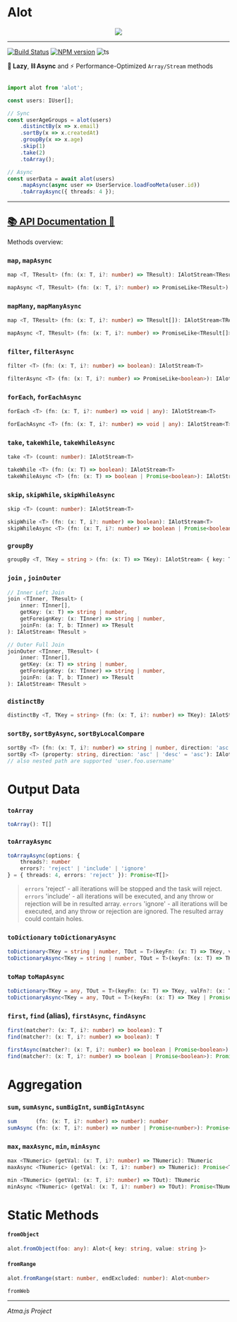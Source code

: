 # Alot

<p align='center'>
    <img src='assets/background.png'/>
</p>

----

[![Build Status](https://api.travis-ci.com/atmajs/alot.png?branch=master)](https://app.travis-ci.com/github/atmajs/alot)
[![NPM version](https://badge.fury.io/js/alot.svg)](http://badge.fury.io/js/alot)
![ts](https://badgen.net/badge/Built%20With/TypeScript/blue)

**🌱 Lazy**, **⛓️ Async** and ⚡ Performance-Optimized `Array/Stream` methods


```ts

import alot from 'alot';

const users: IUser[];

// Sync
const userAgeGroups = alot(users)
    .distinctBy(x => x.email)
    .sortBy(x => x.createdAt)
    .groupBy(x => x.age)
    .skip(1)
    .take(2)
    .toArray();

// Async
const userData = await alot(users)
    .mapAsync(async user => UserService.loadFooMeta(user.id))
    .toArrayAsync({ threads: 4 });

```

----
[📚 API Documentation 🔗](https://docs.atma.dev/alot/classes/Alot.html)
----

Methods overview:

### `map`, `mapAsync`

```ts
map <T, TResult> (fn: (x: T, i?: number) => TResult): IAlotStream<TResult>
```

```ts
mapAsync <T, TResult> (fn: (x: T, i?: number) => PromiseLike<TResult>): IAlotStream<TResult>
```

### `mapMany`, `mapManyAsync`

```ts
map <T, TResult> (fn: (x: T, i?: number) => TResult[]): IAlotStream<TResult>
```

```ts
mapAsync <T, TResult> (fn: (x: T, i?: number) => PromiseLike<TResult[]>): IAlotStream<TResult>
```


### `filter`, `filterAsync`

```ts
filter <T> (fn: (x: T, i?: number) => boolean): IAlotStream<T>
```

```ts
filterAsync <T> (fn: (x: T, i?: number) => PromiseLike<boolean>): IAlotStream<T>
```


### `forEach`, `forEachAsync`
```ts
forEach <T> (fn: (x: T, i?: number) => void | any): IAlotStream<T>
```
```ts
forEachAsync <T> (fn: (x: T, i?: number) => void | any): IAlotStream<T>
```

### `take`, `takeWhile`, `takeWhileAsync`

```ts
take <T> (count: number): IAlotStream<T>
```

```ts
takeWhile <T> (fn: (x: T) => boolean): IAlotStream<T>
takeWhileAsync <T> (fn: (x: T) => boolean | Promise<boolean>): IAlotStream<T>
```

### `skip`, `skipWhile`, `skipWhileAsync`

```ts
skip <T> (count: number): IAlotStream<T>
```

```ts
skipWhile <T> (fn: (x: T, i?: number) => boolean): IAlotStream<T>
skipWhileAsync <T> (fn: (x: T, i?: number) => boolean | Promise<boolean>): IAlotStream<T>
```


### `groupBy`

```ts
groupBy <T, TKey = string > (fn: (x: T) => TKey): IAlotStream< { key: TKey[], values: T[] } >
```



### `join` , `joinOuter`

```ts
// Inner Left Join
join <TInner, TResult> (
    inner: TInner[],
    getKey: (x: T) => string | number,
    getForeignKey: (x: TInner) => string | number,
    joinFn: (a: T, b: TInner) => TResult
): IAlotStream< TResult >

// Outer Full Join
joinOuter <TInner, TResult> (
    inner: TInner[],
    getKey: (x: T) => string | number,
    getForeignKey: (x: TInner) => string | number,
    joinFn: (a: T, b: TInner) => TResult
): IAlotStream< TResult >

```

### `distinctBy`

```ts
distinctBy <T, TKey = string> (fn: (x: T, i?: number) => TKey): IAlotStream<T>
```


### `sortBy`, `sortByAsync`, `sortByLocalCompare`

```ts
sortBy <T> (fn: (x: T, i?: number) => string | number, direction: 'asc' | 'desc' = 'asc'): IAlotStream<T>
sortBy <T> (property: string, direction: 'asc' | 'desc' = 'asc'): IAlotStream<T>
// also nested path are supported 'user.foo.username'
```

# Output Data

### `toArray`

```ts
toArray(): T[]
```

### `toArrayAsync`

```ts
toArrayAsync(options: {
    threads?: number
    errors?: 'reject' | 'include' | 'ignore'
} = { threads: 4, errors: 'reject' }): Promise<T[]>
```

> `errors` 'reject' - all iterations will be stopped and the task will reject.
> `errors` 'include' - all iterations will be executed, and any throw or rejection will be in resulted array.
> `errors` 'ignore' - all iterations will be executed, and any throw or rejection are ignored. The resulted array could contain holes.

### `toDictionary` `toDictionaryAsync`

```ts
toDictionary<TKey = string | number, TOut = T>(keyFn: (x: T) => TKey, valFn?: (x: T) => TOut ): { [key: string]: TOut }
toDictionaryAsync<TKey = string | number, TOut = T>(keyFn: (x: T) => TKey | Promise<TKey>, valFn?: (x: T) => TOut | Promise<TOut> ): Promise<{ [key: string]: TOut }>
```

### `toMap` `toMapAsync`

```ts
toDictionary<TKey = any, TOut = T>(keyFn: (x: T) => TKey, valFn?: (x: T) => TOut ): Map<TKey, TOut>
toDictionaryAsync<TKey = any, TOut = T>(keyFn: (x: T) => TKey | Promise<TKey>, valFn?: (x: T) => TOut | Promise<TOut> ): Promise<Map<TKey, TOut>>
```


### `first`, `find` (alias), `firstAsync`, `findAsync`

```ts
first(matcher?: (x: T, i?: number) => boolean): T
find(matcher?: (x: T, i?: number) => boolean): T

firstAsync(matcher?: (x: T, i?: number) => boolean | Promise<boolean>): Promise<T>
find(matcher?: (x: T, i?: number) => boolean | Promise<boolean>): Promise<T>
```

# Aggregation

### `sum`, `sumAsync`, `sumBigInt`, `sumBigIntAsync`

```ts
sum      (fn: (x: T, i?: number) => number): number
sumAsync (fn: (x: T, i?: number) => number | Promise<number>): Promise<number>
```

### `max`, `maxAsync`, `min`, `minAsync`

```ts
max <TNumeric> (getVal: (x: T, i?: number) => TNumeric): TNumeric
maxAsync <TNumeric> (getVal: (x: T, i?: number) => TNumeric): Promise<TNumeric>

min <TNumeric> (getVal: (x: T, i?: number) => TOut): TNumeric
minAsync <TNumeric> (getVal: (x: T, i?: number) => TOut): Promise<TNumeric>

```


# Static Methods


#### `fromObject`

```ts
alot.fromObject(foo: any): Alot<{ key: string, value: string }>
```


#### `fromRange`

```ts
alot.fromRange(start: number, endExcluded: number): Alot<number>
```

`fromWeb`

----
_Atma.js Project_
